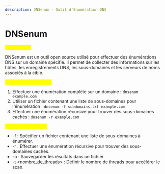 ```yaml
---
description: DNSenum - Outil d'Enumération DNS
---
```


# DNSenum

<mark style="color:yellow;">Description :</mark>&#x20;

DNSenum est un outil open source utilisé pour effectuer des énumérations DNS sur un domaine spécifié. Il permet de collecter des informations sur les hôtes, les enregistrements DNS, les sous-domaines et les serveurs de noms associés à la cible.

<mark style="color:yellow;">Exemples d'utilisation :</mark>

1. Effectuer une énumération complète sur un domaine : `dnsenum example.com`
2. Utiliser un fichier contenant une liste de sous-domaines pour l'énumération : `dnsenum -f subdomains.txt example.com`
3. Effectuer une énumération récursive pour trouver des sous-domaines cachés : `dnsenum -r example.com`

<mark style="color:yellow;">Options Principales :</mark>

* \-f : Spécifier un fichier contenant une liste de sous-domaines à énumérer.
* \-r : Effectuer une énumération récursive pour trouver des sous-domaines cachés.
* \-o : Sauvegarder les résultats dans un fichier.
* \-t \<nombre\_de\_threads> : Définir le nombre de threads pour accélérer le scan.

